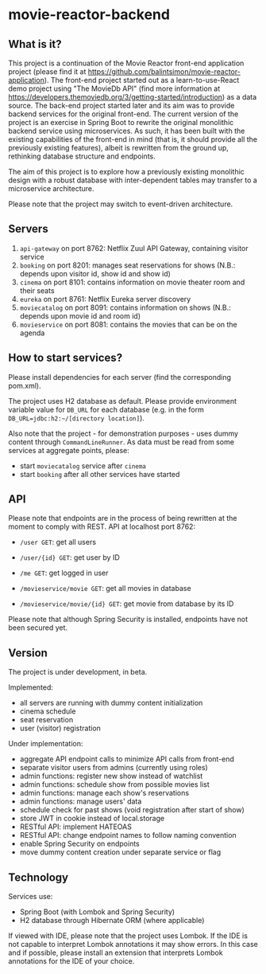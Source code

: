 # movie-reactor-backend

## What is it?
This project is a continuation of the Movie Reactor front-end application project (please find it at 
https://github.com/balintsimon/movie-reactor-application). The front-end project started out as a learn-to-use-React 
demo project using "The MovieDb API" (find more information at 
https://developers.themoviedb.org/3/getting-started/introduction) as a data source. The back-end project started later 
and its aim was to provide backend services for the original front-end. The current version of the project 
is an exercise in Spring Boot to rewrite the original monolithic backend service using microservices. As such, it has been built with 
the existing capabilities of the front-end in mind (that is, it should provide all the previously existing features), 
albeit is rewritten from the ground up, rethinking database structure and endpoints.

The aim of this project is to explore how a previously existing monolithic design with a robust database with
inter-dependent tables may transfer to a microservice architecture.

Please note that the project may switch to event-driven architecture.

## Servers
1. `api-gateway` on port 8762: Netflix Zuul API Gateway, containing visitor service
1. `booking` on port 8201: manages seat reservations for shows (N.B.: depends upon visitor id, show id and show id)
1. `cinema` on port 8101: contains information on movie theater room and their seats
1. `eureka` on port 8761: Netflix Eureka server discovery
1. `moviecatalog` on port 8091: contains information on shows (N.B.: depends upon movie id and room id)
1. `movieservice` on port 8081: contains the movies that can be on the agenda

## How to start services?
Please install dependencies for each server (find the corresponding pom.xml).

The project uses H2 database as default. Please provide environment variable value for `DB_URL` for each database 
(e.g. in the form `DB_URL=jdbc:h2:~/[directory location]`).

Also note that the project - for demonstration purposes - uses dummy content through `CommandLineRunner`. As data
must be read from some services at aggregate points, please:
- start `moviecatalog` service after `cinema`
- start `booking` after all other services have started

## API
Please note that endpoints are in the process of being rewritten at the moment to comply with REST.
API at localhost port 8762:
- `/user GET`: get all users
- `/user/{id} GET`: get user by ID
- `/me GET`: get logged in user

- `/movieservice/movie GET`: get all movies in database
- `/movieservice/movie/{id} GET`: get movie from database by its ID



Please note that although Spring Security is installed, endpoints have not been secured yet.  

## Version
The project is under development, in beta.

Implemented:
- all servers are running with dummy content initialization
- cinema schedule
- seat reservation
- user (visitor) registration

Under implementation:
- aggregate API endpoint calls to minimize API calls from front-end
- separate visitor users from admins (currently using roles)
- admin functions: register new show instead of watchlist
- admin functions: schedule show from possible movies list
- admin functions: manage each show's reservations
- admin functions: manage users' data
- schedule check for past shows (void registration after start of show)
- store JWT in cookie instead of local.storage
- RESTful API: implement HATEOAS
- RESTful API: change endpoint names to follow naming convention
- enable Spring Security on endpoints
- move dummy content creation under separate service or flag

## Technology
Services use:
- Spring Boot (with Lombok and Spring Security)
- H2 database through Hibernate ORM (where applicable)

If viewed with IDE, please note that the project uses Lombok. If the IDE is not capable to interpret Lombok annotations
it may show errors. In this case and if possible, please install an extension that interprets Lombok annotations for 
the IDE of your choice.

